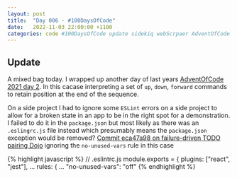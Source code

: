 ```yaml
---
layout: post
title:  "Day 006 - #100DaysOfCode"
date:   2022-11-03 22:00:00 +1100
categories: code #100DaysOfCode update sidekiq webScrpaer AdventOfCode
---
```


## Update

A mixed bag today. I wrapped up another day of last years [AdventOfCode 2021 day 2](https://adventofcode.com/2021/day/2). In this cacase interpreting a set of `up`, `down`, `forward` commands to retain position at the end of the sequence.

On a side project I had to ignore some `ESLint` errors on a side project to allow for a broken state in an app to be in the right spot for a demonstration. I failed to do it in the `package.json` but most likely as there was an `.eslingrc.js` file instead which presumably means the `package.json` exception would be removed? [Commit eca47a98 on failure-driven TODO pairing Dojo](https://github.com/failure-driven/todo-pairing-dojo/commit/eca47a98c664e5e2e923e2ff2da286ba4a78448f#diff-e2954b558f2aa82baff0e30964490d12942e0e251c1aa56c3294de6ec67b7cf5) ignoring the `no-unused-vars` rule in this case

{% highlight javascript %}
// .eslintrc.js
module.exports = {
  plugins: ["react", "jest"],
  ...
  rules: {
    ...
    "no-unused-vars": "off"
{% endhighlight %}

